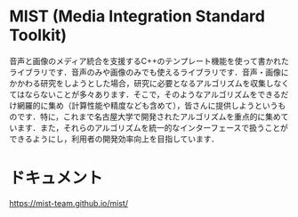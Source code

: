 # MIST (Media Integration Standard Toolkit)
音声と画像のメディア統合を支援するC++のテンプレート機能を使って書かれたライブラリです．音声のみや画像のみでも使えるライブラリです．音声・画像にかかわる研究をしようとした場合，研究に必要となるアルゴリズムを収集しなくてはならないことが多々あります．そこで，そのようなアルゴリズムをできるだけ網羅的に集め（計算性能や精度なども含めて），皆さんに提供しようというものです．特に，これまで名古屋大学で開発されたアルゴリズムを重点的に集めています．また，それらのアルゴリズムを統一的なインターフェースで扱うことができるようにし，利用者の開発効率向上を目指しています．

# ドキュメント
https://mist-team.github.io/mist/

